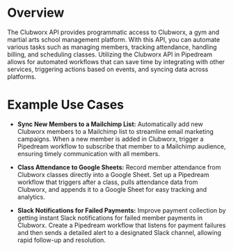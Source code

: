 # Overview

The Clubworx API provides programmatic access to Clubworx, a gym and martial arts school management platform. With this API, you can automate various tasks such as managing members, tracking attendance, handling billing, and scheduling classes. Utilizing the Clubworx API in Pipedream allows for automated workflows that can save time by integrating with other services, triggering actions based on events, and syncing data across platforms.

# Example Use Cases

- **Sync New Members to a Mailchimp List:** Automatically add new Clubworx members to a Mailchimp list to streamline email marketing campaigns. When a new member is added in Clubworx, trigger a Pipedream workflow to subscribe that member to a Mailchimp audience, ensuring timely communication with all members.

- **Class Attendance to Google Sheets:** Record member attendance from Clubworx classes directly into a Google Sheet. Set up a Pipedream workflow that triggers after a class, pulls attendance data from Clubworx, and appends it to a Google Sheet for easy tracking and analytics.

- **Slack Notifications for Failed Payments:** Improve payment collection by getting instant Slack notifications for failed member payments in Clubworx. Create a Pipedream workflow that listens for payment failures and then sends a detailed alert to a designated Slack channel, allowing rapid follow-up and resolution.
